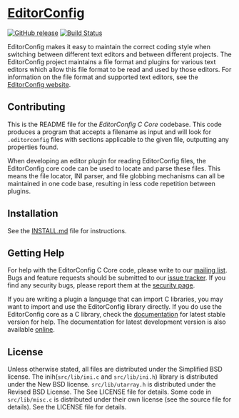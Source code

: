 [EditorConfig][]
================

[![GitHub release](https://img.shields.io/github/release/editorconfig/editorconfig-core-c.svg)](../../releases/latest)
[![Build Status](https://github.com/editorconfig/editorconfig-core-c/actions/workflows/CI_build.yml/badge.svg)](https://github.com/editorconfig/editorconfig-core-c/actions/workflows/CI_build.yml)

EditorConfig makes it easy to maintain the correct coding style when switching
between different text editors and between different projects.  The
EditorConfig project maintains a file format and plugins for various text
editors which allow this file format to be read and used by those editors.  For
information on the file format and supported text editors, see the
[EditorConfig website][EditorConfig].


Contributing
------------

This is the README file for the *EditorConfig C Core* codebase.  This code
produces a program that accepts a filename as input and will look for
`.editorconfig` files with sections applicable to the given file, outputting
any properties found.

When developing an editor plugin for reading EditorConfig files, the
EditorConfig core code can be used to locate and parse these files. This means
the file locator, INI parser, and file globbing mechanisms can all be
maintained in one code base, resulting in less code repetition between plugins.


Installation
------------

See the [INSTALL.md][] file for instructions.

Getting Help
------------

For help with the EditorConfig C Core code, please write to our
[mailing list][]. Bugs and feature requests should be submitted to our
[issue tracker][]. If you find any security bugs, please report them at the
[security page][].

If you are writing a plugin a language that can import C libraries, you may
want to import and use the EditorConfig library directly.  If you do use the
EditorConfig core as a C library, check the [documentation][] for latest stable
version for help. The documentation for latest development version is also
available [online][dev doc].


License
-------

Unless otherwise stated, all files are distributed under the Simplified BSD
license. The inih(`src/lib/ini.c` and `src/lib/ini.h`) library is distributed
under the New BSD license. `src/lib/utarray.h` is distributed under the Revised
BSD License. The See LICENSE file for details. Some code in `src/lib/misc.c` is
distributed under their own license (see the source file for details). See the
LICENSE file for details.

[EditorConfig]: https://editorconfig.org "EditorConfig Homepage"
[INSTALL.md]: https://github.com/editorconfig/editorconfig-core-c/blob/master/INSTALL.md
[mailing list]: http://groups.google.com/group/editorconfig "EditorConfig mailing list"
[issue tracker]: https://github.com/editorconfig/editorconfig-core-c/issues
[documentation]: http://docs.editorconfig.org/ "EditorConfig C Core documentation"
[downloads]: https://sourceforge.net/projects/editorconfig/files/EditorConfig-C-Core/
[dev doc]: http://docs.editorconfig.org/en/master "EditorConfig C Core latest development version documentation"
[security page]: https://github.com/editorconfig/editorconfig-core-c/security
